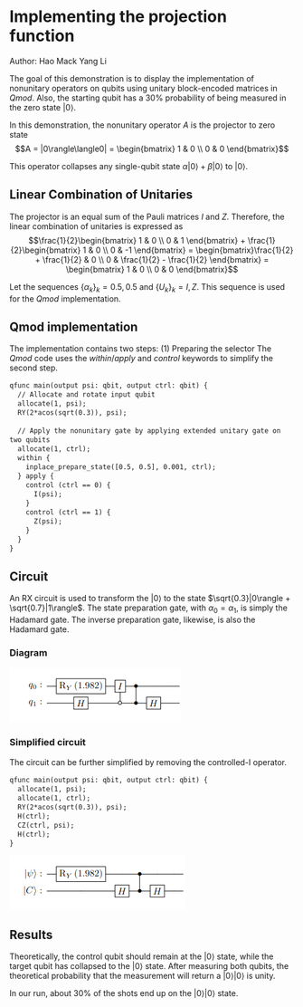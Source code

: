 # Implementing the projection function

Author: Hao Mack Yang Li

The goal of this demonstration is to display the implementation of nonunitary operators on qubits using unitary block-encoded matrices in _Qmod_. Also, the starting qubit has a 30% probability of being measured in the zero state $|0\rangle$.

In this demonstration, the nonunitary operator $A$ is the projector to zero state $$A = |0\rangle\langle0| = \begin{bmatrix} 1 & 0 \\ 0 & 0 \end{bmatrix}$$

This operator collapses any single-qubit state $\alpha|0\rangle + \beta|0\rangle$ to $|0\rangle$.

## Linear Combination of Unitaries

The projector is an equal sum of the Pauli matrices $I$ and $Z$. Therefore, the linear combination of unitaries is expressed as $$\frac{1}{2}\begin{bmatrix} 1 & 0 \\ 0 & 1 \end{bmatrix} + \frac{1}{2}\begin{bmatrix} 1 & 0 \\ 0 & -1 \end{bmatrix} = \begin{bmatrix}\frac{1}{2} + \frac{1}{2} & 0 \\ 0 & \frac{1}{2} - \frac{1}{2} \end{bmatrix} = \begin{bmatrix} 1 & 0 \\ 0 & 0 \end{bmatrix}$$

Let the sequences $\{\alpha_k\}_k = 0.5, 0.5$ and $\{U_k\}_k = I, Z$. This sequence is used for the _Qmod_ implementation.

## Qmod implementation

The implementation contains two steps: (1) Preparing the selector The _Qmod_ code uses the _within_/_apply_ and _control_ keywords to simplify the second step.

```
qfunc main(output psi: qbit, output ctrl: qbit) {
  // Allocate and rotate input qubit
  allocate(1, psi);
  RY(2*acos(sqrt(0.3)), psi);

  // Apply the nonunitary gate by applying extended unitary gate on two qubits
  allocate(1, ctrl);
  within {
    inplace_prepare_state([0.5, 0.5], 0.001, ctrl);
  } apply {
    control (ctrl == 0) {
      I(psi);
    }
    control (ctrl == 1) {
      Z(psi);
    }
  }
}
```

## Circuit

An RX circuit is used to transform the $|0\rangle$ to the state $\sqrt{0.3}|0\rangle + \sqrt{0.7}|1\rangle$. The state preparation gate, with $\alpha_0 = \alpha_1$, is simply the Hadamard gate. The inverse preparation gate, likewise, is also the Hadamard gate.

### Diagram

![Circuit](HaoMackYang_Lee_WQ6-10.png)

### Simplified circuit

The circuit can be further simplified by removing the controlled-I operator.

```
qfunc main(output psi: qbit, output ctrl: qbit) {
  allocate(1, psi);
  allocate(1, ctrl);
  RY(2*acos(sqrt(0.3)), psi);
  H(ctrl);
  CZ(ctrl, psi);
  H(ctrl);
}
```

![Circuit](HaoMackYang_Lee_WQ6-10a.png)

## Results

Theoretically, the control qubit should remain at the $|0\rangle$ state, while the target qubit has collapsed to the $|0\rangle$ state. After measuring both qubits, the theoretical probability that the measurement will return a $|0\rangle|0\rangle$ is unity.

In our run, about 30% of the shots end up on the $|0\rangle|0\rangle$ state. 
